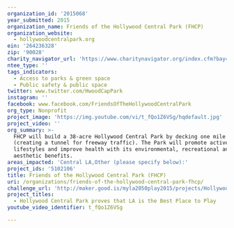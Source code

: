 ```yaml
---
organization_id: '2015068'
year_submitted: 2015
organization_name: Friends of the Hollywood Central Park (FHCP)
organization_website:
  - hollywoodcentralpark.org
ein: '264236328'
zip: '90028'
charity_navigator_url: 'https://www.charitynavigator.org/index.cfm?bay=search.profile&ein=264236328'
ntee_type: ''
tags_indicators:
  - Access to parks & green space
  - Public safety & public space
twitter: www.twitter.com/HwoodCapPark
instagram: ''
facebook: www.facebook.com/FriendsOfTheHollywoodCentralPark
org_type: Nonprofit
project_image: 'https://img.youtube.com/vi/t_fQo1Z6VSg/hqdefault.jpg'
project_video: ''
org_summary: >-
  FHCP will build a 38-acre Hollywood Central Park by decking one mile of US 101
  (creating a tunnel for freeway traffic). The Park will promote active
  lifestyles and improve health with its environmental, recreational and
  aesthetic benefits.
areas_impacted: 'Central LA,Other (please specify below):'
project_ids: '5102106'
title: Friends of the Hollywood Central Park (FHCP)
uri: /organizations/friends-of-the-hollywood-central-park-fhcp/
challenge_url: 'http://maker.good.is/myla2050play2015/projects/HollywoodCentralPark.html'
project_titles:
  - Hollywood Central Park proves that LA is the Best Place to Play
youtube_video_identifier: t_fQo1Z6VSg

---
```


